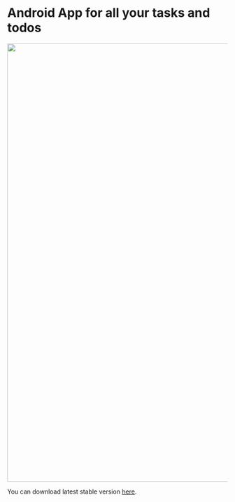# Android App for all your tasks and todos

<img src="https://github.com/metimol/Todoshka/tree/main/Files/Images/Cover Photo.png" width="1000"/>

You can download latest stable version [here](https://github.com/metimol/Todoshka/releases).